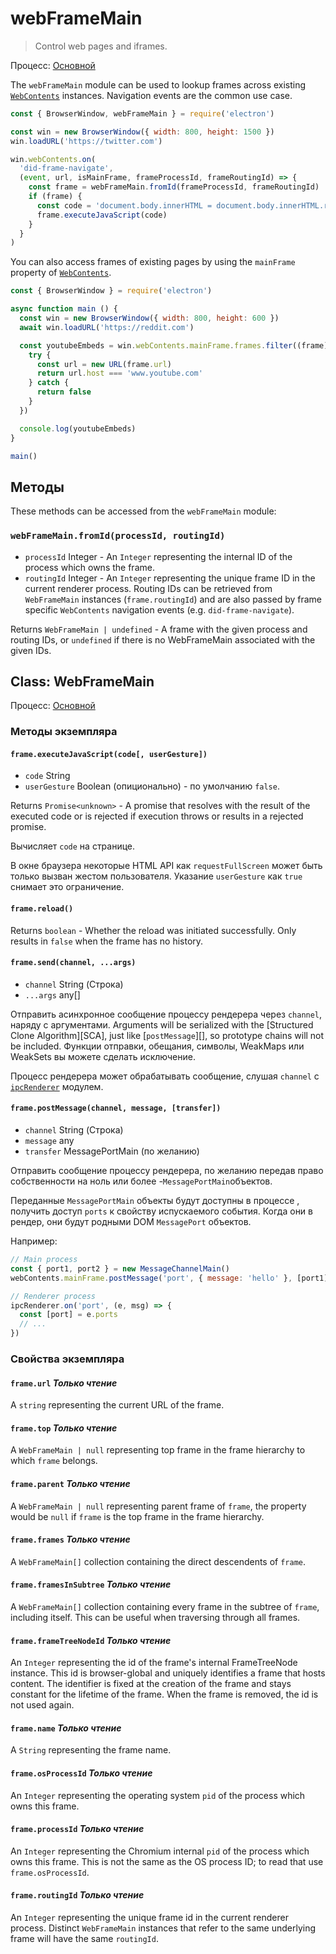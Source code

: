 # webFrameMain

> Control web pages and iframes.

Процесс: [Основной](../glossary.md#main-process)

The `webFrameMain` module can be used to lookup frames across existing [`WebContents`](web-contents.md) instances. Navigation events are the common use case.

```javascript
const { BrowserWindow, webFrameMain } = require('electron')

const win = new BrowserWindow({ width: 800, height: 1500 })
win.loadURL('https://twitter.com')

win.webContents.on(
  'did-frame-navigate',
  (event, url, isMainFrame, frameProcessId, frameRoutingId) => {
    const frame = webFrameMain.fromId(frameProcessId, frameRoutingId)
    if (frame) {
      const code = 'document.body.innerHTML = document.body.innerHTML.replaceAll("heck", "h*ck")'
      frame.executeJavaScript(code)
    }
  }
)
```

You can also access frames of existing pages by using the `mainFrame` property of [`WebContents`](web-contents.md).

```javascript
const { BrowserWindow } = require('electron')

async function main () {
  const win = new BrowserWindow({ width: 800, height: 600 })
  await win.loadURL('https://reddit.com')

  const youtubeEmbeds = win.webContents.mainFrame.frames.filter((frame) => {
    try {
      const url = new URL(frame.url)
      return url.host === 'www.youtube.com'
    } catch {
      return false
    }
  })

  console.log(youtubeEmbeds)
}

main()
```

## Методы

These methods can be accessed from the `webFrameMain` module:

### `webFrameMain.fromId(processId, routingId)`

* `processId` Integer - An `Integer` representing the internal ID of the process which owns the frame.
* `routingId` Integer - An `Integer` representing the unique frame ID in the current renderer process. Routing IDs can be retrieved from `WebFrameMain` instances (`frame.routingId`) and are also passed by frame specific `WebContents` navigation events (e.g. `did-frame-navigate`).

Returns `WebFrameMain | undefined` - A frame with the given process and routing IDs, or `undefined` if there is no WebFrameMain associated with the given IDs.

## Class: WebFrameMain

Процесс: [Основной](../glossary.md#main-process)

### Методы экземпляра

#### `frame.executeJavaScript(code[, userGesture])`

* `code` String
* `userGesture` Boolean (опиционально) - по умолчанию `false`.

Returns `Promise<unknown>` - A promise that resolves with the result of the executed code or is rejected if execution throws or results in a rejected promise.

Вычисляет `code` на странице.

В окне браузера некоторые HTML API как `requestFullScreen` может быть только вызван жестом пользователя. Указание `userGesture` как `true` снимает это ограничение.

#### `frame.reload()`

Returns `boolean` - Whether the reload was initiated successfully. Only results in `false` when the frame has no history.

#### `frame.send(channel, ...args)`

* `channel` String (Строка)
* `...args` any[]

Отправить асинхронное сообщение процессу рендерера через `channel`, наряду с аргументами. Arguments will be serialized with the \[Structured Clone Algorithm\]\[SCA\], just like [`postMessage`][], so prototype chains will not be included. Функции отправки, обещания, символы, WeakMaps или WeakSets вы можете сделать исключение.

Процесс рендерера может обрабатывать сообщение, слушая `channel` с [`ipcRenderer`](ipc-renderer.md) модулем.

#### `frame.postMessage(channel, message, [transfer])`

* `channel` String (Строка)
* `message` any
* `transfer` MessagePortMain (по желанию)

Отправить сообщение процессу рендерера, по желанию передав право собственности на ноль или более -`MessagePortMain`объектов.

Переданные `MessagePortMain` объекты будут доступны в процессе , получить доступ `ports` к свойству испускаемого события. Когда они в рендер, они будут родными DOM `MessagePort` объектов.

Например:

```js
// Main process
const { port1, port2 } = new MessageChannelMain()
webContents.mainFrame.postMessage('port', { message: 'hello' }, [port1])

// Renderer process
ipcRenderer.on('port', (e, msg) => {
  const [port] = e.ports
  // ...
})
```

### Свойства экземпляра

#### `frame.url` _Только чтение_

A `string` representing the current URL of the frame.

#### `frame.top` _Только чтение_

A `WebFrameMain | null` representing top frame in the frame hierarchy to which `frame` belongs.

#### `frame.parent` _Только чтение_

A `WebFrameMain | null` representing parent frame of `frame`, the property would be `null` if `frame` is the top frame in the frame hierarchy.

#### `frame.frames` _Только чтение_

A `WebFrameMain[]` collection containing the direct descendents of `frame`.

#### `frame.framesInSubtree` _Только чтение_

A `WebFrameMain[]` collection containing every frame in the subtree of `frame`, including itself. This can be useful when traversing through all frames.

#### `frame.frameTreeNodeId` _Только чтение_

An `Integer` representing the id of the frame's internal FrameTreeNode instance. This id is browser-global and uniquely identifies a frame that hosts content. The identifier is fixed at the creation of the frame and stays constant for the lifetime of the frame. When the frame is removed, the id is not used again.

#### `frame.name` _Только чтение_

A `String` representing the frame name.

#### `frame.osProcessId` _Только чтение_

An `Integer` representing the operating system `pid` of the process which owns this frame.

#### `frame.processId` _Только чтение_

An `Integer` representing the Chromium internal `pid` of the process which owns this frame. This is not the same as the OS process ID; to read that use `frame.osProcessId`.

#### `frame.routingId` _Только чтение_

An `Integer` representing the unique frame id in the current renderer process. Distinct `WebFrameMain` instances that refer to the same underlying frame will have the same `routingId`.
